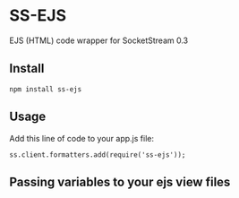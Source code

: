 SS-EJS
===

EJS (HTML) code wrapper for SocketStream 0.3

Install
---

    npm install ss-ejs

Usage
---

Add this line of code to your app.js file:

    ss.client.formatters.add(require('ss-ejs'));

Passing variables to your ejs view files
---